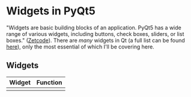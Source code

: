 # Widgets in PyQt5
"Widgets are basic building blocks of an application. PyQt5 has a wide range of various widgets, including buttons, check boxes, sliders, or list boxes." ([Zetcode](https://zetcode.com/gui/pyqt5/widgets/)). There are _many_ widgets in Qt (a full list can be found [here](https://doc.qt.io/qt-5/qtwidgets-module.html#details)), only the most
essential of which I'll be covering here.

## Widgets
| Widget | Function | 
| ------ | -------- |
| []() |  |
